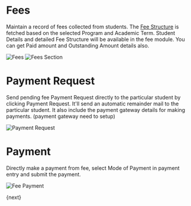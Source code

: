 <!-- add-breadcrumbs -->
# Fees

Maintain a record of fees collected from students.
The [Fee Structure](/docs/user/manual/en/education/fees/fee-structure.html) is fetched based on the selected Program and Academic Term.
Student Details and detailed Fee Structure will be available in the fee module. You can get Paid amount and Outstanding Amount details also.

<img class="screenshot" alt="Fees" src="{{docs_base_url}}/assets/img/education/fees/fee-all.png">
<img class="screenshot" alt="Fees Section" src="{{docs_base_url}}/assets/img/education/fees/fees-section.png">


# Payment Request
Send pending fee Payment Request directly to the particular student by clicking Payment Request. It'll send an automatic remainder mail to the particular student. It also include the payment gateway details for making payments. (payment gateway need to setup)

<img class="screenshot" alt="Payment Request" src="{{docs_base_url}}/assets/img/education/fees/payment-request.png">

# Payment
Directly make a payment from fee, select Mode of Payment in payment entry and submit the payment. 

<img class="screenshot" alt="Fee Payment" src="{{docs_base_url}}/assets/img/education/fees/fee-payment.png">

{next}
